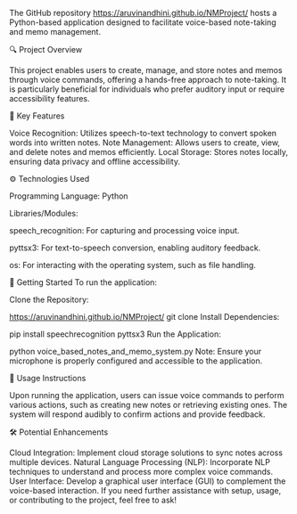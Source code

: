 The GitHub repository https://aruvinandhini.github.io/NMProject/ hosts a Python-based application designed to facilitate voice-based note-taking and memo management.

🔍 Project Overview

This project enables users to create, manage, and store notes and memos through voice commands, offering a hands-free approach to note-taking. It is particularly beneficial for individuals who prefer auditory input or require accessibility features.

🧠 Key Features

Voice Recognition: Utilizes speech-to-text technology to convert spoken words into written notes.
Note Management: Allows users to create, view, and delete notes and memos efficiently.
Local Storage: Stores notes locally, ensuring data privacy and offline accessibility.

⚙️ Technologies Used

Programming Language: Python

Libraries/Modules:

speech_recognition: For capturing and processing voice input.

pyttsx3: For text-to-speech conversion, enabling auditory feedback.

os: For interacting with the operating system, such as file handling.

🚀 Getting Started
To run the application:

Clone the Repository:

https://aruvinandhini.github.io/NMProject/
git clone 
Install Dependencies:

pip install speechrecognition pyttsx3
Run the Application:

python voice_based_notes_and_memo_system.py
Note: Ensure your microphone is properly configured and accessible to the application.

📄 Usage Instructions

Upon running the application, users can issue voice commands to perform various actions, such as creating new notes or retrieving existing ones. The system will respond audibly to confirm actions and provide feedback.

🛠️ Potential Enhancements

Cloud Integration: Implement cloud storage solutions to sync notes across multiple devices.
Natural Language Processing (NLP): Incorporate NLP techniques to understand and process more complex voice commands.
User Interface: Develop a graphical user interface (GUI) to complement the voice-based interaction.
If you need further assistance with setup, usage, or contributing to the project, feel free to ask!
